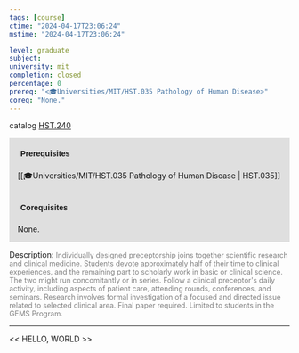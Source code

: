 ```yaml
---
tags: [course]
ctime: "2024-04-17T23:06:24"
mstime: "2024-04-17T23:06:24"

level: graduate
subject: 
university: mit
completion: closed
percentage: 0
prereq: "<🎓Universities/MIT/HST.035 Pathology of Human Disease>"
coreq: "None."
---
```


catalog [HST.240](http://student.mit.edu/catalog/mHSTa.html#HST.240)

<span style="display: block; padding: 15px; background-color: rgb(100, 100, 100, 0.2);"><font id="m_prereq4010_0" style="display: block; font-family: Arial, sans-serif; font-weight: bold; padding: 5px">Prerequisites</font><br><span id="prereq4010_0">[[🎓Universities/MIT/HST.035 Pathology of Human Disease | HST.035]]</span></span>
<span style="display: block; padding: 15px; background-color: rgb(100, 100, 100, 0.2);"><font id="m_coreq4010_0" style="display: block; font-family: Arial, sans-serif; font-weight: bold; padding: 5px">Corequisites</font><br><span id="coreq4010_0">None.</span></span>

<font style="">Description:</font>
<font style="color: grey; font-size: 0.8rem;">Individually designed preceptorship joins together scientific research and clinical medicine. Students devote approximately half of their time to clinical experiences, and the remaining part to scholarly work in basic or clinical science. The two might run concomitantly or in series. Follow a clinical preceptor's daily activity, including aspects of patient care, attending rounds, conferences, and seminars. Research involves formal investigation of a focused and directed issue related to selected clinical area. Final paper required. Limited to students in the GEMS Program.</font>



---

<< HELLO, WORLD >>
